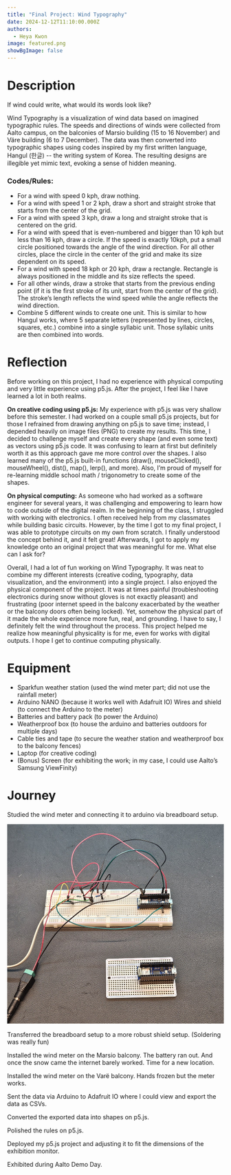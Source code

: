 ```yaml
---
title: "Final Project: Wind Typography"
date: 2024-12-12T11:10:00.000Z
authors:
  - Heya Kwon
image: featured.png
showBgImage: false
---
```

# Description

If wind could write, what would its words look like? 

Wind Typography is a visualization of wind data based on imagined typographic rules. The speeds and directions of winds were collected from Aalto campus, on the balconies of Marsio building (15 to 16 November) and Väre building (6 to 7 December). The data was then converted into typographic shapes using codes inspired by my first written language, Hangul (한글) -- the writing system of Korea. The resulting designs are illegible yet mimic text, evoking a sense of hidden meaning.

### Codes/Rules:

* For a wind with speed 0 kph, draw nothing.
* For a wind with speed 1 or 2 kph, draw a short and straight stroke that starts from the center of the grid.
* For a wind with speed 3 kph, draw a long and straight stroke that is centered on the grid.
* For a wind with speed that is even-numbered and bigger than 10 kph but less than 16 kph, draw a circle. If the speed is exactly 10kph, put a small circle positioned towards the angle of the wind direction. For all other circles, place the circle in the center of the grid and make its size dependent on its speed.
* For a wind with speed 18 kph or 20 kph, draw a rectangle. Rectangle is always positioned in the middle and its size reflects the speed.
* For all other winds, draw a stroke that starts from the previous ending point (if it is the first stroke of its unit, start from the center of the grid). The stroke’s length reflects the wind speed while the angle reflects the wind direction.
* Combine 5 different winds to create one unit. This is similar to how Hangul works, where 5 separate letters (represented by lines, circles, squares, etc.) combine into a single syllabic unit. Those syllabic units are then combined into words.

# Reflection

Before working on this project, I had no experience with physical computing and very little experience using p5.js. After the project, I feel like I have learned a lot in both realms. 

<b>On creative coding using p5.js:</b> My experience with p5.js was very shallow before this semester. I had worked on a couple small p5.js projects, but for those I refrained from drawing anything on p5.js to save time; instead, I depended heavily on image files (PNG) to create my results. This time, I decided to challenge myself and create every shape (and even some text) as vectors using p5.js code. It was confusing to learn at first but definitely worth it as this approach gave me more control over the shapes. I also learned many of the p5.js built-in functions (draw(), mouseClicked(), mouseWheel(), dist(), map(), lerp(), and more). Also, I’m proud of myself for re-learning middle school math / trigonometry to create some of the shapes.

<b> On physical computing:</b> As someone who had worked as a software engineer for several years, it was challenging and empowering to learn how to code outside of the digital realm. In the beginning of the class, I struggled with working with electronics. I often received help from my classmates while building basic circuits. However, by the time I got to my final project, I was able to prototype circuits on my own from scratch. I finally understood the concept behind it, and it felt great! Afterwards, I got to apply my knowledge onto an original project that was meaningful for me. What else can I ask for?

Overall, I had a lot of fun working on Wind Typography. It was neat to combine my different interests (creative coding, typography, data visualization, and the environment) into a single project. I also enjoyed the physical component of the project. It was at times painful (troubleshooting electronics during snow without gloves is not exactly pleasant) and frustrating (poor internet speed in the balcony exacerbated by the weather or the balcony doors often being locked). Yet, somehow the physical part of it made the whole experience more fun, real, and grounding. I have to say, I definitely felt the wind throughout the process. This project helped me realize how meaningful physicality is for me, even for works with digital outputs. I hope I get to continue computing physically.

# Equipment

* Sparkfun weather station (used the wind meter part; did not use the rainfall meter)
* Arduino NANO (because it works well with Adafruit IO)
  Wires and shield (to connect the Arduino to the meter)
* Batteries and battery pack (to power the Arduino)
* Weatherproof box (to house the arduino and batteries outdoors for multiple days)
* Cable ties and tape (to secure the weather station and weatherproof box to the balcony fences)
* Laptop (for creative coding)
* (Bonus) Screen (for exhibiting the work; in my case, I could use Aalto’s Samsung ViewFinity)

# Journey

Studied the wind meter and connecting it to arduino via breadboard setup.

![](kakaotalk_photo_2024-12-05-13-02-03.jpeg)

Transferred the breadboard setup to a more robust shield setup.
(Soldering was really fun)

Installed the wind meter on the Marsio balcony. The battery ran out. And once the snow came the internet barely worked. Time for a new location.

Installed the wind meter on the Varë balcony. Hands frozen but the meter works.

Sent the data via Arduino to Adafruit IO where I could view and export the data as CSVs. 

Converted the exported data into shapes on p5.js.

Polished the rules on p5.js.

Deployed my p5.js project and adjusting it to fit the dimensions of the exhibition monitor.

Exhibited during Aalto Demo Day.

